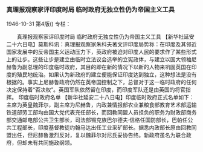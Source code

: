 ### 真理报观察家评印度时局  临时政府无独立性仍为帝国主义工具

1946-10-31
第4版()
专栏：

　　真理报观察家评印度时局
    临时政府无独立性仍为帝国主义工具
    【新华社延安二十六日电】莫斯科讯：真理报观察家朱科夫著文评印度局势称：在印度及其邻近国家发展中的反帝国主义运动压力下，英政府被迫对印度人民的要求作了某些形式上的让步。这些让步是建立由临时立法议会选举的立宪政体，与建立以国大领袖尼赫鲁为副总理的印度临时政府，其目的即在新的情况下以新的人物来巩固英国在印度的殖民地统治。如果认为新政府的建立便能保证印度达到独立，这种想法是没有根据的。事实上尼赫鲁政府仍然在英帝国控制之下，总督对于这一临时政府的任何决定保持着“否决权”。英国军队依然留在印度，而印度军队还是由英国的将官指挥。
  印度临时政府名单
    【新华社延安二十八日电】印度临时政府正式名单如下：主席为英皇魏菲尔，副主席为尼赫鲁，内政兼情报部农业兼粮食部教育艺术部运输铁道部劳工部均由国大党代表充任部长，而回教同盟人员担负的职务为财政部商务部交通邮电部公共卫生部长，司法部锡克族巴尔德夫·信格任国防部长，巴帕任公共工程部长，印度基督教徒约翰马达出任工业采矿部长。据悉内政部长原由回教同盟出任，但尼赫鲁激烈反对，复以魏菲尔对尼氏妥协告终。新政府虽名为联合政府，但却未有共同施政纲领。

